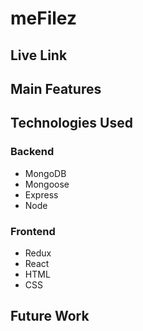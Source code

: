 # meFilez

## Live Link

## Main Features

## Technologies Used

### Backend

- MongoDB
- Mongoose
- Express
- Node

### Frontend

- Redux
- React
- HTML
- CSS

## Future Work
